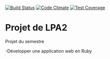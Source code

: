 [![Build Status](https://travis-ci.org/Zilliq11/projet.svg?branch=master)](https://travis-ci.org/Zilliq11/projet)
[![Code Climate](https://codeclimate.com/github/Zilliq11/projet/badges/gpa.svg)](https://codeclimate.com/github/Zilliq11/projet)
[![Test Coverage](https://codeclimate.com/github/Zilliq11/projet/badges/coverage.svg)](https://codeclimate.com/github/Zilliq11/projet/coverage)

# Projet de LPA2

Projet du semestre

-Développer une application web en Ruby
